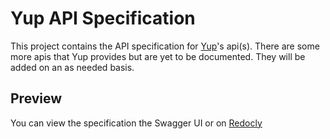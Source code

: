 # Yup API Specification

This project contains the API specification for [Yup](https://yup.io/)'s api(s). There are some more apis that Yup provides but are yet to be documented. They will be added on an as needed basis.

## Preview

You can view the specification the Swagger UI or on [Redocly](https://redocly.github.io/redoc/?url=https://raw.githubusercontent.com/callmekatootie/yup-api-specification/master/index.yml)
